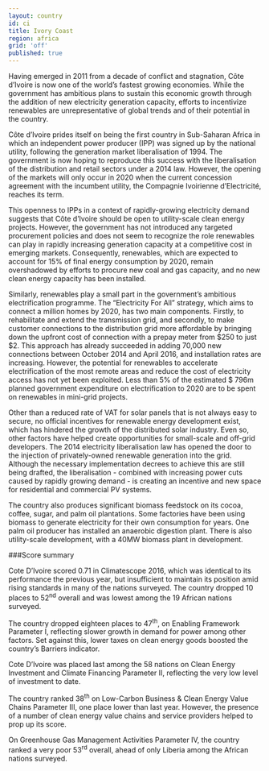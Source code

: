 ```yaml
---
layout: country
id: ci
title: Ivory Coast
region: africa
grid: 'off'
published: true
---
```


Having emerged in 2011 from a decade of conflict and stagnation, Côte d’Ivoire is now one of the world’s fastest growing economies. While the government has ambitious plans to sustain this economic growth through the addition of new electricity generation capacity, efforts to incentivize renewables are unrepresentative of global trends and of their potential in the country.

Côte d’Ivoire prides itself on being the first country in Sub-Saharan Africa in which an independent power producer (IPP) was signed up by the national utility, following the generation market liberalisation of 1994. The government is now hoping to reproduce this success with the liberalisation of the distribution and retail sectors under a 2014 law. However, the opening of the markets will only occur in 2020 when the current concession agreement with the incumbent utility, the Compagnie Ivoirienne d’Electricité, reaches its term.

This openness to IPPs in a context of rapidly-growing electricity demand suggests that Côte d’Ivoire should be open to utility-scale clean energy projects. However, the government has not introduced any targeted procurement policies and does not seem to recognize the role renewables can play in rapidly increasing generation capacity at a competitive cost in emerging markets. Consequently, renewables, which are expected to account for 15% of final energy consumption by 2020, remain overshadowed by efforts to procure new coal and gas capacity, and no new clean energy capacity has been installed.

Similarly, renewables play a small part in the government’s ambitious electrification programme. The “Electricity For All” strategy, which aims to connect a million homes by 2020, has two main components. Firstly, to rehabilitate and extend the transmission grid, and secondly, to make customer connections to the distribution grid more affordable by bringing down the upfront cost of connection with a prepay meter from $250 to just $2. This approach has already succeeded in adding 70,000 new connections between October 2014 and April 2016, and installation rates are increasing. However, the potential for renewables to accelerate electrification of the most remote areas and reduce the cost of electricity access has not yet been exploited. Less than 5% of the estimated $ 796m planned government expenditure on electrification to 2020 are to be spent on renewables in mini-grid projects.

Other than a reduced rate of VAT for solar panels that is not always easy to secure, no official incentives for renewable energy development exist, which has hindered the growth of the distributed solar industry. Even so, other factors have helped create opportunities for small-scale and off-grid developers. The 2014 electricity liberalisation law has opened the door to the injection of privately-owned renewable generation into the grid. Although the necessary implementation decrees to achieve this are still being drafted, the liberalisation - combined with increasing power cuts caused by rapidly growing demand - is creating an incentive and new space for residential and commercial PV systems.

The country also produces significant biomass feedstock on its cocoa, coffee, sugar, and palm oil plantations. Some factories have been using biomass to generate electricity for their own consumption for years. One palm oil producer has installed an anaerobic digestion plant. There is also utility-scale development, with a 40MW biomass plant in development.


###Score summary

Cote D’Ivoire scored 0.71 in Climatescope 2016, which was identical to its performance the previous year, but insufficient to maintain its position amid rising standards in many of the nations surveyed. The country dropped 10 places to 52<sup>nd</sup> overall and was lowest among the 19 African nations surveyed. 

The country dropped eighteen places to 47<sup>th</sup>, on Enabling Framework Parameter I, reflecting slower growth in demand for power among other factors. Set against this, lower taxes on clean energy goods boosted the country’s Barriers indicator.
 
Cote D’Ivoire was placed last among the 58 nations on Clean Energy Investment and Climate Financing Parameter II, reflecting the very low level of investment to date.

The country ranked 38<sup>th</sup> on Low-Carbon Business & Clean Energy Value Chains Parameter III, one place lower than last year. However, the presence of a number of clean energy value chains and service providers helped to prop up its score.

On Greenhouse Gas Management Activities Parameter IV, the country ranked a very poor 53<sup>rd</sup> overall, ahead of only Liberia among the African nations surveyed.

